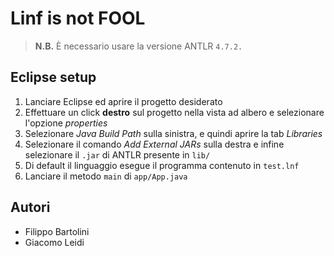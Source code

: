 # Linf is not FOOL

> **N.B.** È necessario usare la versione ANTLR `4.7.2.`

## Eclipse setup

1. Lanciare Eclipse ed aprire il progetto desiderato
2. Effettuare un click **destro** sul progetto nella vista ad albero e selezionare l'opzione *properties*
3. Selezionare *Java Build Path* sulla sinistra, e quindi aprire la tab *Libraries*
4. Selezionare il comando *Add External JARs* sulla destra e infine selezionare il `.jar` di ANTLR presente in `lib/`
5. Di default il linguaggio esegue il programma contenuto in `test.lnf`
6. Lanciare il metodo `main` di `app/App.java`


## Autori

- Filippo Bartolini
- Giacomo Leidi

